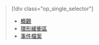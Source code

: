 > [!div class="op_single_selector"]
> * [概觀](../articles/sql-database/sql-database-xevent-db-diff-from-svr.md)
> * [環形緩衝區](../articles/sql-database/sql-database-xevent-code-ring-buffer.md)
> * [事件檔案](../articles/sql-database/sql-database-xevent-code-event-file.md)
> 
> 



<!--HONumber=Nov16_HO3-->


